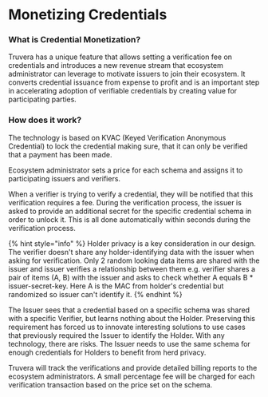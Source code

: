 # Monetizing Credentials

### What is Credential Monetization?

Truvera has a unique feature that allows setting a verification fee on credentials and introduces a new revenue stream that ecosystem administrator can leverage to motivate issuers to join their ecosystem. It converts credential issuance from expense to profit and is an important step in accelerating adoption of verifiable credentials by creating value for participating parties.&#x20;

### How does it work?

The technology is based on KVAC (Keyed Verification Anonymous Credential) to lock the credential making sure, that it can only be verified that a payment has been made.&#x20;

Ecosystem administrator sets a price for each schema and assigns it to participating issuers and verifiers.&#x20;

When a verifier is trying to verify a credential, they will be notified that this verification requires a fee. During the verification process, the issuer is asked to provide an additional secret for the specific credential schema in order to unlock it. This is all done automatically within seconds during the verification process.

{% hint style="info" %}
Holder privacy is a key consideration in our design. The verifier doesn't share any holder-identifying data  with the issuer when asking for verification. Only 2 random looking data items are shared with the issuer and issuer verifies a relationship between them e.g. verifier shares a pair of items (A, B) with the issuer and asks to check whether A equals B \* issuer-secret-key. Here A is the MAC from holder's credential but randomized so issuer can't identify it.
{% endhint %}

The Issuer sees that a credential based on a specific schema was shared with a specific Verifier, but learns nothing about the Holder. Preserving this requirement has forced us to innovate interesting solutions to use cases that previously required the Issuer to identify the Holder. With any technology, there are risks. The Issuer needs to use the same schema for enough credentials for Holders to benefit from herd privacy.

Truvera will track the verifications and provide detailed billing reports to the ecosystem administrators. A small percentage fee will be charged for each verification transaction based on the price set on the schema.
